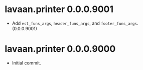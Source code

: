 # lavaan.printer 0.0.0.9001

- Add `est_funs_args`, `header_funs_args`,
  and `footer_funs_args`. (0.0.0.9001)

# lavaan.printer 0.0.0.9000

- Initial commit.
